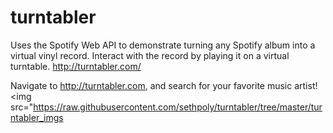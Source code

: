 # turntabler
Uses the Spotify Web API to demonstrate turning any Spotify album into a virtual vinyl record. Interact with the record by playing it on a virtual turntable.
http://turntabler.com/

Navigate to http://turntabler.com, and search for your favorite music artist!
<img src="https://raw.githubusercontent.com/sethpoly/turntabler/tree/master/turntabler_imgs</img>
